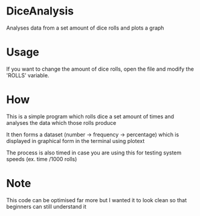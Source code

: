 # DiceAnalysis
Analyses data from a set amount of dice rolls and plots a graph

# Usage
If you want to change the amount of dice rolls, open the file and modify the 'ROLLS' variable.

# How
This is a simple program which rolls dice a set amount of times and analyses the data which those rolls produce 

It then forms a dataset (number -> frequency -> percentage) which is displayed in graphical form in the terminal using plotext

The process is also timed in case you are using this for testing system speeds (ex. time /1000 rolls)

# Note
This code can be optimised far more but I wanted it to look clean so that beginners can still understand it

